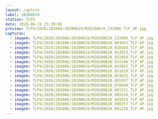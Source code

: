 ```yaml
---
layout: capture
label: 20200619
station: TLP4
date: 2020-06-19 23:39:06
preview: TLP4/2020/202006/20200619/M20200619_233906_TLP_4P.jpg
capturas:
  - imagem: TLP4/2020/202006/20200619/M20200619_233906_TLP_4P.jpg
  - imagem: TLP4/2020/202006/20200619/M20200620_003842_TLP_4P.jpg
  - imagem: TLP4/2020/202006/20200619/M20200620_010349_TLP_4P.jpg
  - imagem: TLP4/2020/202006/20200619/M20200620_014553_TLP_4P.jpg
  - imagem: TLP4/2020/202006/20200619/M20200620_032050_TLP_4P.jpg
  - imagem: TLP4/2020/202006/20200619/M20200620_032246_TLP_4P.jpg
  - imagem: TLP4/2020/202006/20200619/M20200620_043925_TLP_4P.jpg
  - imagem: TLP4/2020/202006/20200619/M20200620_051618_TLP_4P.jpg
  - imagem: TLP4/2020/202006/20200619/M20200620_053633_TLP_4P.jpg
  - imagem: TLP4/2020/202006/20200619/M20200620_065557_TLP_4P.jpg
  - imagem: TLP4/2020/202006/20200619/M20200620_070940_TLP_4P.jpg
  - imagem: TLP4/2020/202006/20200619/M20200620_081511_TLP_4P.jpg
  - imagem: TLP4/2020/202006/20200619/M20200620_085520_TLP_4P.jpg
  - imagem: TLP4/2020/202006/20200619/M20200620_085819_TLP_4P.jpg
  - imagem: TLP4/2020/202006/20200619/M20200620_090257_TLP_4P.jpg
  - imagem: TLP4/2020/202006/20200619/M20200620_091228_TLP_4P.jpg
---
```

